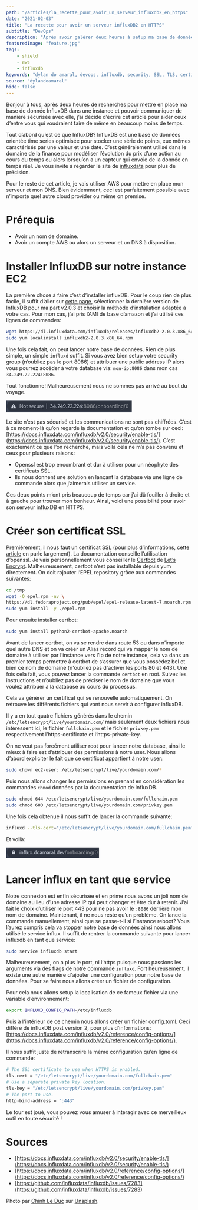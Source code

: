 ```yaml
---
path: "/articles/la_recette_pour_avoir_un_serveur_influxdb2_en_https"
date: "2021-02-03"
title: "La recette pour avoir un serveur influxDB2 en HTTPS"
subtitle: "DevOps"
description: "Après avoir galérer deux heures à setup ma base de donnée en HTTPS, ce serait dommage que ceci arrive à d'autres personnes."
featuredImage: "feature.jpg"
tags:
    - shield
    - aws
    - influxdb
keywords: "dylan do amaral, devops, influxdb, security, SSL, TLS, certificate, aws, ec2, route53"
source: "dylandoamaral"
hide: false
---
```


Bonjour à tous, après deux heures de recherches pour mettre en place ma base de donnée InfluxDB dans une instance et pouvoir communiquer de manière sécurisée avec elle, j’ai décidé d’écrire cet article pour aider ceux d’entre vous qui voudraient faire de même en beaucoup moins de temps.

Tout d’abord qu’est ce que InfluxDB? InfluxDB est une base de données orientée time series optimisée pour stocker une série de points, eux mêmes caractérisés par une valeur et une date. C’est généralement utilisé dans le domaine de la finance pour modéliser l’évolution du prix d’une action au cours du temps ou alors lorsqu’on a un capteur qui envoie de la donnée en temps réel. Je vous invite à regarder le site de [influxdata](https://www.influxdata.com/) pour plus de précision.

Pour le reste de cet article, je vais utiliser AWS pour mettre en place mon serveur et mon DNS. Bien évidemment, ceci est parfaitement possible avec n’importe quel autre cloud provider ou même on premise.

# Prérequis

- Avoir un nom de domaine.
- Avoir un compte AWS ou alors un serveur et un DNS à disposition.

# Installer InfluxDB sur notre instance EC2

La première chose à faire c’est d’installer influxDB. Pour le coup rien de plus facile, il suffit d’aller sur [cette page](https://portal.influxdata.com/downloads/), sélectionner la dernière version de InfluxDB pour ma part v2.0.3 et choisir la méthode d’installation adaptée à votre cas. Pour mon cas, j’ai pris l’AMI de base d’amazon et j’ai utilisé ces lignes de commandes:

```bash
wget https://dl.influxdata.com/influxdb/releases/influxdb2-2.0.3.x86_64.rpm
sudo yum localinstall influxdb2-2.0.3.x86_64.rpm
```

Une fois cela fait, on peut lancer notre base de données. Rien de plus simple, un simple `influxd` suffit. Si vous avez bien setup votre security group (n’oubliez pas le port 8086) et attribuer une public address IP alors vous pourrez accéder à votre database via: `mon-ip:8086` dans mon cas `34.249.22.224:8086`.

Tout fonctionne! Malheureusement nous ne sommes pas arrivé au bout du voyage.

![Influx in HTTP](influx-http.png)

Le site n’est pas sécurisé et les communications ne sont pas chiffrées. C’est à ce moment-là qu’on regarde la documentation et qu’on tombe sur ceci: [https://docs.influxdata.com/influxdb/v2.0/security/enable-tls/](https://docs.influxdata.com/influxdb/v2.0/security/enable-tls/). C’est exactement ce que l’on recherche, mais voilà cela ne m’a pas convenu et ceux pour plusieurs raisons:

- Openssl est trop encombrant et dur à utiliser pour un néophyte des certificats SSL.
- Ils nous donnent une solution en lançant la database via une ligne de commande alors que j’aimerais utiliser un service.

Ces deux points m’ont pris beaucoup de temps car j’ai dû fouiller à droite et à gauche pour trouver mon bonheur. Ainsi, voici une possibilité pour avoir son serveur influxDB en HTTPS.

# Créer son certificat SSL

Premièrement, il nous faut un certificat SSL (pour plus d’informations, [cette article](https://www.globalsign.com/fr/centre-information-ssl/definition-certificat-ssl) en parle largement). La documentation conseille l’utilisation d’openssl. Je vais personnellement vous conseiller le [Certbot](https://certbot.eff.org/) de [Let’s Encrypt](https://letsencrypt.org/fr/). Malheureusement, certbot n’est pas installable depuis yum directement. On doit rajouter l’EPEL repository grâce aux commandes suivantes:

```bash
cd /tmp
wget -O epel.rpm -nv \
https://dl.fedoraproject.org/pub/epel/epel-release-latest-7.noarch.rpm
sudo yum install -y ./epel.rpm
```

Pour ensuite installer certbot:

```bash
sudo yum install python2-certbot-apache.noarch
```

Avant de lancer certbot, on va se rendre dans route 53 ou dans n’importe quel autre DNS et on va créer un Alias record qui va mapper le nom de domaine à utiliser par l’instance vers l’ip de notre instance, cela va dans un premier temps permettre à certbot de s’assurer que vous possédez bel et bien ce nom de domaine (n'oubliez pas d'activer les ports 80 et 443). Une fois cela fait, vous pouvez lancer la commande `certbot` en root. Suivez les instructions et n’oubliez pas de préciser le nom de domaine que vous voulez attribuer à la database au cours du processus.

Cela va générer un certificat qui se renouvelle automatiquement. On retrouve les différents fichiers qui vont nous servir à configurer influxDB.

Il y a en tout quatre fichiers générés dans le chemin `/etc/letsencrypt/live/yourdomain.com/` mais seulement deux fichiers nous intéressent ici, le fichier `fullchain.pem` et le fichier `privkey.pem` respectivement l’https-certificate et l’https-private-key.

On ne veut pas forcément utiliser root pour lancer notre database, ainsi le mieux à faire est d’attribuer des permissions à notre user. Nous allons d’abord expliciter le fait que ce certificat appartient à notre user:

```bash
sudo chown ec2-user: /etc/letsencrypt/live/yourdomain.com/*
```

Puis nous allons changer les permissions en prenant en considération les commandes `chmod` données par la documentation de InfluxDB.

```bash
sudo chmod 644 /etc/letsencrypt/live/yourdomain.com/fullchain.pem
sudo chmod 600 /etc/letsencrypt/live/yourdomain.com/privkey.pem
```

Une fois cela obtenue il nous suffit de lancer la commande suivante:

```bash
influxd --tls-cert="/etc/letsencrypt/live/yourdomain.com/fullchain.pem" --tls-key="/etc/letsencrypt/live/yourdomain.com/privkey.pem" --http-bind-address=":443"
```

Et voilà:

![Influx in HTTPS](influx-https.png)

# Lancer influx en tant que service

Notre connexion est enfin sécurisée et en prime nous avons un joli nom de domaine au lieu d’une adresse IP qui peut changer et être dur à retenir. J’ai fait le choix d’utiliser le port 443 pour ne pas avoir le `:8086` derrière mon nom de domaine. Maintenant, il ne nous reste qu’un problème. On lance la commande manuellement, ainsi que se passe-t-il si l’instance reboot? Vous l’aurez compris cela va stopper notre base de données ainsi nous allons utilisé le service influx. Il suffit de rentrer la commande suivante pour lancer influxdb en tant que service:

```bash
sudo service influxdb start
```

Malheureusement, on a plus le port, ni l’https puisque nous passions les arguments via des flags de notre commande `influxd`. Fort heureusement, il existe une autre manière d'ajouter une configuration pour notre base de données. Pour se faire nous allons créer un fichier de configuration.

Pour cela nous allons setup la localisation de ce fameux fichier via une variable d’environnement:

```bash
export INFLUXD_CONFIG_PATH=/etc/influxdb
```

Puis à l'intérieur de ce chemin nous allons créer un fichier config.toml. Ceci diffère de influxDB post version 2, pour plus d’informations: [https://docs.influxdata.com/influxdb/v2.0/reference/config-options/](https://docs.influxdata.com/influxdb/v2.0/reference/config-options/).

Il nous suffit juste de retranscrire la même configuration qu’en ligne de commande:

```bash
# The SSL certificate to use when HTTPS is enabled.
tls-cert = "/etc/letsencrypt/live/yourdomain.com/fullchain.pem"
# Use a separate private key location.
tls-key = "/etc/letsencrypt/live/yourdomain.com/privkey.pem"
# The port to use.
http-bind-address = ":443"
```

Le tour est joué, vous pouvez vous amuser à interagir avec ce merveilleux outil en toute sécurité !

# Sources

- [https://docs.influxdata.com/influxdb/v2.0/security/enable-tls/](https://docs.influxdata.com/influxdb/v2.0/security/enable-tls/)
- [https://docs.influxdata.com/influxdb/v2.0/reference/config-options/](https://docs.influxdata.com/influxdb/v2.0/reference/config-options/)
- [https://github.com/influxdata/influxdb/issues/7283](https://github.com/influxdata/influxdb/issues/7283)

Photo par [Chinh Le Duc](https://unsplash.com/@mero_dnt) sur [Unsplash](https://unsplash.com/photos/vuDXJ60mJOA).
